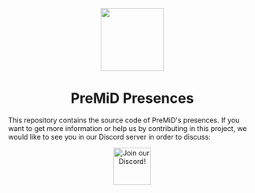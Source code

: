 <div align="center">
    <img src="https://avatars3.githubusercontent.com/u/46326568?s=400&amp;u=15e4a4988014780288d30ffb969fd1569fec23e6&amp;v=4" width="128px" style="max-width:100%;">
    <h1>PreMiD Presences</h1>
</div>

This repository contains the source code of PreMiD's presences. If you want to get more information or help us by contributing in this project, we would like to see you in our Discord server in order to discuss: 

<div align="center">
    <a href="https://discord.gg/WvfVZ8T" title="Join our Discord!" rel="nofollow">
    <img src="https://camo.githubusercontent.com/987903b512adb37c953df3e83f1921dc29140493/68747470733a2f2f646973636f72646170702e636f6d2f6170692f6775696c64732f3439333133303733303534393830353035372f7769646765742e706e673f7374796c653d62616e6e657232" height="76px" alt="Join our Discord!" data-canonical-src="https://discordapp.com/api/guilds/493130730549805057/widget.png?style=banner2" style="max-width:100%;">
    </a>
</div>
